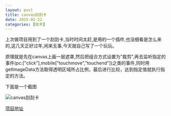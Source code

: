 ```yaml
---
layout: post
title: canvas刮刮卡
date: 2015-02-22
categories: [技术]
---
```


上次做项目用到了一个刮刮卡,当时时间太赶,是用的一个插件,也没细看是怎么来的,这几天正好过年,闲来无事,今天就自己写了一个玩玩。

原理就是先在canvas上画一层遮罩,然后把组合方式设置为"裁剪",再去监听指定的事件(pc:["click"],mobile["touchmove","touchend"])之类的事件,同时用getImageData方法取得透明区域所占比例，最后进行比较，达到指定值就执行指定的方法。

下面是一个截图

![canvas刮刮卡](http://rwson.github.io/_posts/img/2015-02-22/canvas-eraser.jpg)

[项目地址](https://github.com/rwson/canvas-eraser)